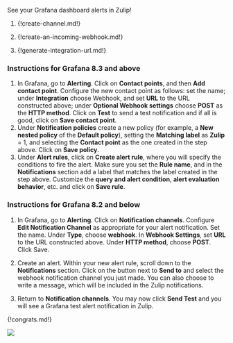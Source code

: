 See your Grafana dashboard alerts in Zulip!

1. {!create-channel.md!}

1. {!create-an-incoming-webhook.md!}

1. {!generate-integration-url.md!}

### Instructions for Grafana 8.3 and above

1. In Grafana, go to **Alerting**. Click on **Contact points**, and
   then **Add contact point**.  Configure the new contact point as
   follows: set the name; under **Integration** choose Webhook, and
   set **URL** to the URL constructed above; under **Optional Webhook
   settings** choose **POST** as the **HTTP method**.  Click on
   **Test** to send a test notification and if all is good, click on
   **Save contact point**.
1. Under **Notification policies** create a new policy (for example, a
   **New nested policy** of the **Default policy**), setting the
   **Matching label** as **Zulip** = 1, and selecting the **Contact
   point** as the one created in the step above. Click on **Save
   policy**.
1. Under **Alert rules**, click on **Create alert rule**, where you
   will specify the conditions to fire the alert. Make sure you set
   the **Rule name**, and in the **Notifications** section add a label
   that matches the label created in the step above. Customize the
   **query and alert condition**, **alert evaluation behavior**, etc.
   and click on **Save rule**.

### Instructions for Grafana 8.2 and below

1. In Grafana, go to **Alerting**. Click on **Notification channels**.
   Configure **Edit Notification Channel** as appropriate for your
   alert notification. Set the name. Under **Type**, choose **webhook**.
   In **Webhook Settings**, set **URL** to the URL constructed above.
   Under **HTTP method**, choose **POST**. Click Save.

1. Create an alert. Within your new alert rule, scroll down
   to the **Notifications** section. Click on the button next to **Send to**
   and select the webhook notification channel you just made. You can also
   choose to write a message, which will be included in the Zulip notifications.

1. Return to **Notification channels**. You may now click **Send Test** and
   you will see a Grafana test alert notification in Zulip.

{!congrats.md!}

![](/static/images/integrations/grafana/001.png)
